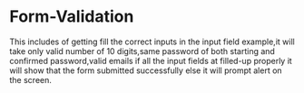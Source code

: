 # Form-Validation
This includes of getting fill the correct inputs in the input field example,it will take only valid number of 10 digits,same password of both starting and confirmed password,valid emails if all the input fields at filled-up properly it will show that the form submitted successfully else it will prompt alert on the screen.

